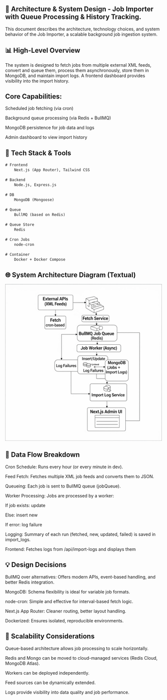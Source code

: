 ## 📏 Architecture & System Design - Job Importer with Queue Processing & History Tracking.

This document describes the architecture, technology choices, and system behavior of the Job Importer, a scalable background job ingestion system.


## 📊 High-Level Overview

The system is designed to fetch jobs from multiple external XML feeds, convert and queue them, process them asynchronously, store them in MongoDB, and maintain import logs. A frontend dashboard provides visibility into the import history.


## Core Capabilities:

Scheduled job fetching (via cron)

Background queue processing (via Redis + BullMQ)

MongoDB persistence for job data and logs

Admin dashboard to view import history



## 🔧 Tech Stack & Tools

    # Frontend
        Next.js (App Router), Tailwind CSS

    # Backend
        Node.js, Express.js

    # DB
        MongoDB (Mongoose)

    # Queue
        BullMQ (based on Redis)

    # Queue Store
        Redis

    # Cron Jobs
        node-cron

    # Container
        Docker + Docker Compose

## 🌐 System Architecture Diagram (Textual)

![System Architecture](./architectrure-design.png)


## 🔄 Data Flow Breakdown
Cron Schedule: Runs every hour (or every minute in dev).

Feed Fetch: Fetches multiple XML job feeds and converts them to JSON.

Queueing: Each job is sent to BullMQ queue (jobQueue).

Worker Processing: Jobs are processed by a worker:

If job exists: update

Else: insert new

If error: log failure

Logging: Summary of each run (fetched, new, updated, failed) is saved in import_logs.

Frontend: Fetches logs from /api/import-logs and displays them


## 💡 Design Decisions
BullMQ over alternatives: Offers modern APIs, event-based handling, and better Redis integration.

MongoDB: Schema flexibility is ideal for variable job formats.

node-cron: Simple and effective for interval-based fetch logic.

Next.js App Router: Cleaner routing, better layout handling.

Dockerized: Ensures isolated, reproducible environments.


## 🚀 Scalability Considerations
Queue-based architecture allows job processing to scale horizontally.

Redis and Mongo can be moved to cloud-managed services (Redis Cloud, MongoDB Atlas).

Workers can be deployed independently.

Feed sources can be dynamically extended.

Logs provide visibility into data quality and job performance.

